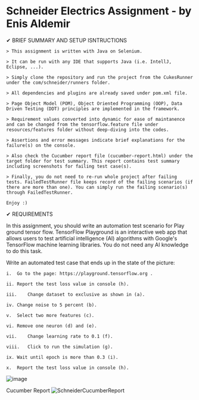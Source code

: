 # Schneider Electrics Assignment - by Enis Aldemir

✔ BRIEF SUMMARY AND SETUP ISNTRUCTIONS 

    > This assignment is written with Java on Selenium. 

    > It can be run with any IDE that supports Java (i.e. IntellJ, Eclipse, ...).

    > Simply clone the repository and run the project from the CukesRunner under the com/schneider/runners folder.

    > All dependencies and plugins are already saved under pom.xml file.
    
    > Page Object Model (POM), Object Oriented Programming (OOP), Data Driven Testing (DDT) principles are implemented in the framework.  

    > Requirement values converted into dynamic for ease of maintanence and can be changed from the tensorflow.feature file under resources/features folder without deep-diving into the codes.

    > Assertions and error messages indicate brief explanations for the failure(s) on the console.

    > Also check the Cucumber report file (cucumber-report.html) under the target folder for test summary. This report contains test summary including screenshots for failing test case(s).

    > Finally, you do not need to re-run whole project after failing tests. FailedTestRunner file keeps record of the failing scenarios (if there are more than one). You can simply run the failing scenario(s) through FailedTestRunner.

    Enjoy :)

✔ REQUIREMENTS

In this assignment, you should write an automation test scenario for Play ground tensor flow. TensorFlow Playground is an interactive web app that allows users to test artificial intelligence (AI) algorithms with Google's TensorFlow machine learning libraries. You do not need any AI knowledge to do this task. 
  
Write an automated test case that ends up in the state of the picture: 

    i.	Go to the page: https://playground.tensorflow.org .

    ii.	Report the test loss value in console (h).

    iii.	Change dataset to exclusive as shown in (a).

    iv.	Change noise to 5 percent (b).

    v.	Select two more features (c).

    vi.	Remove one neuron (d) and (e).

    vii.	Change learning rate to 0.1 (f).

    viii.	Click to run the simulation (g).

    ix.	Wait until epoch is more than 0.3 (i).

    x.	Report the test loss value in console (h).
 

![image](https://user-images.githubusercontent.com/87227909/200098740-51dc41e8-a909-4ecc-b688-0bf37410aba3.png)

Cucumber Report
![SchneiderCucumberReport](https://user-images.githubusercontent.com/87227909/200175946-6df709f8-6022-4cc1-a401-a74e8fc4e2a5.jpg)

